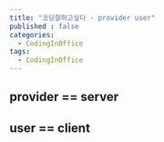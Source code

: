 ```yaml
---
title: "코딩잘하고싶다 - provider user"
published : false
categories:
  - CodingInOffice
tags:
  - CodingInOffice
---
```


## provider == server

## user == client

